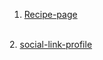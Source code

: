1. <a href="https://marvelous-mandazi-0ee5cc.netlify.app/">Recipe-page</a>
<br>
2. <a href="https://eloquent-pixie-ba3607.netlify.app/">social-link-profile</a>
